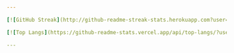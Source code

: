 ```yaml
---

[![GitHub Streak](http://github-readme-streak-stats.herokuapp.com?user=rntvilela&theme=dark&background=1b1b1b)](https://git.io/streak-stats)

[![Top Langs](https://github-readme-stats.vercel.app/api/top-langs/?username=rntvilela&layout=compact&theme=dark&show_icons=true&bg_color=000000)](https://github.com/anuraghazra/github-readme-stats)

---
```

